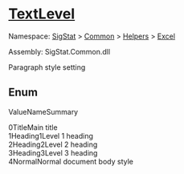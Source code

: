 # [TextLevel](./TextLevel.md)
Namespace: [SigStat]() > [Common](./../../README.md) > [Helpers](./../README.md) > [Excel](./README.md)

Assembly: SigStat.Common.dll


Paragraph style setting

##	Enum

ValueNameSummary

0TitleMain title<br>
1Heading1Level 1 heading<br>
2Heading2Level 2 heading<br>
3Heading3Level 3 heading<br>
4NormalNormal document body style<br>


